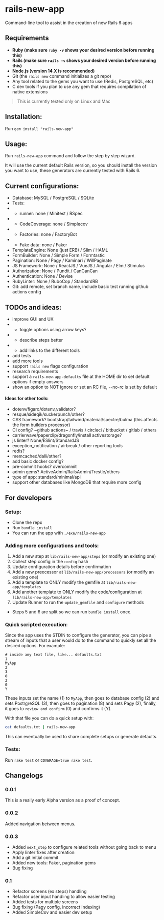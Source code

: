 # rails-new-app

Command-line tool to assist in the creation of new Rails 6 apps

## Requirements

- **Ruby (make sure `ruby -v` shows your desired version before running this)**
- **Rails (make sure `rails -v` shows your desired version before running this)**
- **Node.js (version 14.X is recommended)**
- Git (the `rails new` command initializes a git repo)
- Any tool related to the gems you want to use (Redis, PostgreSQL, etc)
- C dev tools if you plan to use any gem that requires compilation of native extensions

> This is currently tested only on Linux and Mac

## Installation:

Run `gem install "rails-new-app"`

## Usage:

Run `rails-new-app` command and follow the step by step wizard.

It will use the current default Rails version, so you should install the version you want to use, these generators are currently tested with Rails 6.

## Current configurations:

- Database: MySQL / PostgreSQL / SQLite
- Tests:
- - runner: none / Minitest / RSpec
- - CodeCoverage: none / Simplecov
- - Factories: none / FactoryBot
- - Fake data: none / Faker
- TemplateEngine: None (just ERB) / Slim / HAML
- FormBuilder: None / Simple Form / Formtastic
- Pagination: None / Pagy / Kaminari / WillPaginate
- JS Framework: None / ReactJS / VueJS / Angular / Elm / Stimulus
- Authorization: None / Pundit / CanCanCan
- Authentication: None / Devise
- RubyLinter: None / RuboCop / StandardRB
- Git: add remote, set branch name, include basic test running github actions config

## TODOs and ideas:

- improve GUI and UX
- - toggle options using arrow keys?
- - describe steps better
- - add links to the different tools
- add tests
- add more tools
- support `rails new` flags configuration
- research requirements
- support a `rails-new-app-defaults` file at the HOME dir to set default options if empty answers
- show an option to NOT ignore or set an RC file, --no-rc is set by default

#### Ideas for other tools:

- dotenv/figaro/dotenv_validator?
- resque/sideqik/suckerpunch/other?
- CSS framework? bootstrap/tailwind/material/spectre/bulma (this affects the form builders processor)
- CI config? ~github actions~ / travis / circleci / bitbucket / gitlab / others
- carrierwave/paperclip/dragonfly/install activestorage?
- js linter? None/ESlint/StandardJS
- exception_notification / airbreak / other reporting tools
- redis?
- memcached/dalli/other?
- add basic docker config?
- pre-commit hooks? overcommit
- admin gems? ActiveAdmin/RailsAdmin/Trestle/others
- type of app: standard/minimal/api
- support other databases like MongoDB that require more config

## For developers

### Setup:

- Clone the repo
- Run `bundle install`
- You can run the app with `./exe/rails-new-app`

### Adding more configurations and tools:

1. Add a new step at `lib/rails-new-app/steps` (or modify an existing one)
2. Collect step config in the `config` hash
3. Update configuration details before confirmation
4. Add a new preocessor at `lib/rails-new-app/processors` (or modify an existing one)
5. Add a template to ONLY modify the gemfile at `lib/rails-new-app/templates`
6. Add another template to ONLY modify the code/configuration at `lib/rails-new-app/templates`
7. Update Runner to run the `update_gemfile` and `configure` methods

- Steps 5 and 6 are split so we can run `bundle install` once.

### Quick scripted execution:

Since the app uses the STDIN to configure the generator, you can pipe a stream of inputs that a user would do to the command to quickly set all the desired options. For example:

```
# inside any text file, like... defaults.txt
1
MyApp
2
3
8
2
0
Y
```

These inputs set the name (1) to `MyApp`, then goes to database config (2) and sets PostrgreSQL (3), then goes to pagination (8) and sets Pagy (2), finally, it goes to `review and confirm` (0) and confirms it (Y).

With that file you can do a quick setup with:

```sh
cat defaults.txt | rails-new-app
```

This can eventually be used to share complete setups or generate defaults.

### Tests:

Run `rake test` or `COVERAGE=true rake test`.

## Changelogs

### 0.0.1

This is a really early Alpha version as a proof of concept.

### 0.0.2

Added navigation between menus.

### 0.0.3

- Added `next_step` to configure related tools without going back to menu
- Apply linter fixes after creation
- Add a git initial commit
- Added new tools: Faker, pagination gems
- Bug fixing

### 0.1

- Refactor screens (ex steps) handling
- Refactor user input handling to allow easier testing
- Added tests for multiple screens
- Bug fixing (Pagy config, incorrect indexing)
- Added SimpleCov and easier dev setup
